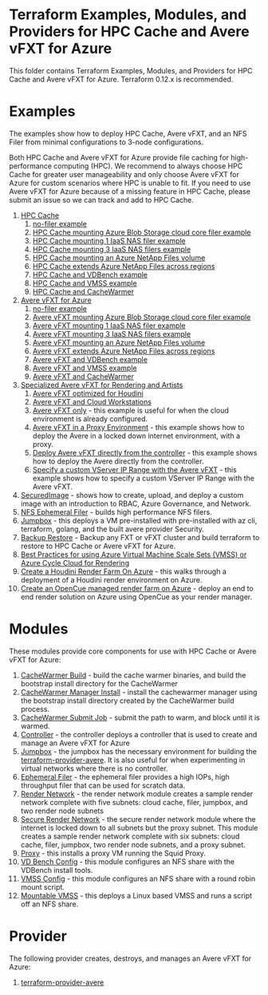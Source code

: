 # Terraform Examples, Modules, and Providers for HPC Cache and Avere vFXT for Azure

This folder contains Terraform Examples, Modules, and Providers for HPC Cache and Avere vFXT for Azure.  Terraform 0.12.x is recommended.

# Examples

The examples show how to deploy HPC Cache, Avere vFXT, and an NFS Filer from minimal configurations to 3-node configurations.

Both HPC Cache and Avere vFXT for Azure provide file caching for high-performance computing (HPC).  We recommend to always choose HPC Cache for greater user manageability and only choose Avere vFXT for Azure for custom scenarios where HPC is unable to fit.  If you need to use Avere vFXT for Azure because of a missing feature in HPC Cache, please submit an issue so we can track and add to HPC Cache.

1. [HPC Cache](examples/HPC%20Cache)
   1. [no-filer example](examples/HPC%20Cache/no-filers)
   2. [HPC Cache mounting Azure Blob Storage cloud core filer example](examples/HPC%20Cache/azureblobfiler)
   3. [HPC Cache mounting 1 IaaS NAS filer example](examples/HPC%20Cache/1-filer)
   4. [HPC Cache mounting 3 IaaS NAS filers example](examples/HPC%20Cache/3-filers)
   5. [HPC Cache mounting an Azure NetApp Files volume](examples/HPC%20Cache/netapp)
   6. [HPC Cache extends Azure NetApp Files across regions](examples/HPC%20Cache/netapp-across-region)
   7. [HPC Cache and VDBench example](examples/HPC%20Cache/vdbench)
   8. [HPC Cache and VMSS example](examples/HPC%20Cache/vmss)
   9. [HPC Cache and CacheWarmer](examples/HPC%20Cache/cachewarmer)
2. [Avere vFXT for Azure](examples/vfxt)
   1. [no-filer example](examples/vfxt/no-filers)
   2. [Avere vFXT mounting Azure Blob Storage cloud core filer example](examples/vfxt/azureblobfiler)
   3. [Avere vFXT mounting 1 IaaS NAS filer example](examples/vfxt/1-filer)
   4. [Avere vFXT mounting 3 IaaS NAS filers example](examples/vfxt/3-filers)
   5. [Avere vFXT mounting an Azure NetApp Files volume](examples/vfxt/netapp)
   6. [Avere vFXT extends Azure NetApp Files across regions](examples/vfxt/netapp-across-region)
   7. [Avere vFXT and VDBench example](examples/vfxt/vdbench)
   8. [Avere vFXT and VMSS example](examples/vfxt/vmss)
   9. [Avere vFXT and CacheWarmer](examples/vfxt/cachewarmer)
3. [Specialized Avere vFXT for Rendering and Artists](examples/vfxt)
   1. [Avere vFXT optimized for Houdini](examples/vfxt/HoudiniOptimized)
   2. [Avere vFXT and Cloud Workstations](examples/vfxt/cloudworkstation)
   3. [Avere vFXT only](examples/vfxt/vfxt-only) - this example is useful for when the cloud environment is already configured.
   4. [Avere vFXT in a Proxy Environment](examples/vfxt/proxy) - this example shows how to deploy the Avere in a locked down internet environment, with a proxy.
   5. [Deploy Avere vFXT directly from the controller](examples/vfxt/run-local) - this example shows how to deploy the Avere directly from the controller.
   6. [Specify a custom VServer IP Range with the Avere vFXT](examples/vfxt/custom-vserver) - this example shows how to specify a custom VServer IP Range with the Avere vFXT.
4. [SecuredImage](examples/securedimage) - shows how to create, upload, and deploy a custom image with an introduction to RBAC, Azure Governance, and Network.
5. [NFS Ephemeral Filer](examples/nfsfiler) - builds high performance NFS filers.
6. [Jumpbox](examples/jumpbox) - this deploys a VM pre-installed with pre-installed with az cli, terraform, golang, and the built avere provider
Security.
7. [Backup Restore](examples/backuprestore) - Backup any FXT or vFXT cluster and build terraform to restore to HPC Cache or Avere vFXT for Azure.
8. [Best Practices for using Azure Virtual Machine Scale Sets (VMSS) or Azure Cycle Cloud for Rendering](examples/vmss-rendering)
9. [Create a Houdini Render Farm On Azure](examples/houdinienvironment) - this walks through a deployment of a Houdini render environment on Azure.
10. [Create an OpenCue managed render farm on Azure](examples/vfxt/opencue) - deploy an end to end render solution on Azure using OpenCue as your render manager.

# Modules

These modules provide core components for use with HPC Cache or Avere vFXT for Azure:

1. [CacheWarmer Build](modules/cachewarmer_build) - build the cache warmer binaries, and build the bootstrap install directory for the CacheWarmer
2. [CacheWarmer Manager Install](modules/cachewarmer_build) - install the cachewarmer manager using the bootstrap install directory created by the CacheWarmer build process.
3. [CacheWarmer Submit Job](modules/cachewarmer_submitjob) - submit the path to warm, and block until it is warmed.
4. [Controller](modules/controller) - the controller deploys a controller that is used to create and manage an Avere vFXT for Azure
5. [Jumpbox](modules/jumpbox) - the jumpbox has the necessary environment for building the [terraform-provider-avere](providers/terraform-provider-avere).  It is also useful for when experimenting in virtual networks where there is no controller.
6. [Ephemeral Filer](modules/nfs_filer) - the ephemeral filer provides a high IOPs, high throughput filer that can be used for scratch data.
7. [Render Network](modules/render_network) - the render network module creates a sample render network complete with five subnets: cloud cache, filer, jumpbox, and two render node subnets
8. [Secure Render Network](modules/render_network_secure) - the secure render network module where the internet is locked down to all subnets but the proxy subnet.  This module creates a sample render network complete with six subnets: cloud cache, filer, jumpbox, two render node subnets, and a proxy subnet.
9. [Proxy](modules/proxy) - this installs a proxy VM running the Squid Proxy.
10. [VD Bench Config](modules/vdbench_config) - this module configures an NFS share with the VDBench install tools.
11. [VMSS Config](modules/vmss_config) - this module configures an NFS share with a round robin mount script.
12. [Mountable VMSS](modules/vmss_mountable) - this deploys a Linux based VMSS and runs a script off an NFS share.

# Provider

The following provider creates, destroys, and manages an Avere vFXT for Azure:

1. [terraform-provider-avere](providers/terraform-provider-avere)
